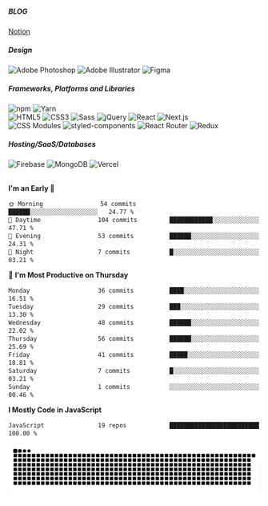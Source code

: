 ##### BLOG
<a href="https://onmidnightblue.notion.site/FrontEnd-a6d84cb2fd8e413ea62ea3046eb15f19">Notion</a>

##### Design
<img alt="Adobe Photoshop" src ="https://img.shields.io/badge/Adobe Photoshop-FFFFFF?style=flat&logo=Adobe Photoshop&logoColor=31A8FF"/> <img alt="Adobe Illustrator" src ="https://img.shields.io/badge/Adobe Illustrator-FFFFFF?style=flat&logo=Adobe Illustrator&logoColor=FF9A00"/> <img alt="Figma" src ="https://img.shields.io/badge/Figma-FFFFFF?style=flat&logo=Figma&logoColor=F24E1E"/> 

##### Frameworks, Platforms and Libraries
<img alt="npm" src ="https://img.shields.io/badge/npm-FFFFFF?style=flat&logo=npm&logoColor=CB3837"/> <img alt="Yarn" src ="https://img.shields.io/badge/Yarn-FFFFFF?style=flat&logo=Yarn&logoColor=2C8EBB"/>
<br />
<img alt="HTML5" src ="https://img.shields.io/badge/HTML5-FFFFFF?style=flat&logo=HTML5&logoColor=E34F26"/> <img alt="CSS3" src ="https://img.shields.io/badge/CSS3-FFFFFF?style=flat&logo=CSS3&logoColor=1572B6"/> <img alt="Sass" src ="https://img.shields.io/badge/Sass-FFFFFF?style=flat&logo=Sass&logoColor=CC6699"/> <img alt="jQuery" src ="https://img.shields.io/badge/jQuery-FFFFFF?style=flat&logo=jQuery&logoColor=0769AD"/> <img alt="React" src ="https://img.shields.io/badge/React-FFFFFF?style=flat&logo=React&logoColor=61DAFB"/> <img alt="Next.js" src ="https://img.shields.io/badge/Next.js-FFFFFF?style=flat&logo=Next.js&logoColor=000000"/>
<br />
<img alt="CSS Modules" src ="https://img.shields.io/badge/CSS Modules-FFFFFF?style=flat&logo=CSS Modules&logoColor=000000"/> <img alt="styled-components" src ="https://img.shields.io/badge/styled components-FFFFFF?style=flat&logo=styled-components&logoColor=DB7093"/> <img alt="React Router" src ="https://img.shields.io/badge/React Router-FFFFFF?style=flat&logo=React Router&logoColor=CA4245"/> <img alt="Redux" src ="https://img.shields.io/badge/Redux-FFFFFF?style=flat&logo=Redux&logoColor=764ABC"/>

##### Hosting/SaaS/Databases
<img alt="Firebase" src ="https://img.shields.io/badge/Firebase-FFFFFF?style=flat&logo=Firebase&logoColor=FFCA28"/> <img alt="MongoDB" src ="https://img.shields.io/badge/MongoDB-FFFFFF?style=flat&logo=MongoDB&logoColor=MongoDB"/> <img alt="Vercel" src ="https://img.shields.io/badge/Vercel-FFFFFF?style=flat&logo=Vercel&logoColor=000000"/>
<br /><br />

<!--START_SECTION:waka-->
**I'm an Early 🐤** 

```text
🌞 Morning                54 commits          ██████░░░░░░░░░░░░░░░░░░░   24.77 % 
🌆 Daytime                104 commits         ████████████░░░░░░░░░░░░░   47.71 % 
🌃 Evening                53 commits          ██████░░░░░░░░░░░░░░░░░░░   24.31 % 
🌙 Night                  7 commits           █░░░░░░░░░░░░░░░░░░░░░░░░   03.21 % 
```
📅 **I'm Most Productive on Thursday** 

```text
Monday                   36 commits          ████░░░░░░░░░░░░░░░░░░░░░   16.51 % 
Tuesday                  29 commits          ███░░░░░░░░░░░░░░░░░░░░░░   13.30 % 
Wednesday                48 commits          ██████░░░░░░░░░░░░░░░░░░░   22.02 % 
Thursday                 56 commits          ██████░░░░░░░░░░░░░░░░░░░   25.69 % 
Friday                   41 commits          █████░░░░░░░░░░░░░░░░░░░░   18.81 % 
Saturday                 7 commits           █░░░░░░░░░░░░░░░░░░░░░░░░   03.21 % 
Sunday                   1 commits           ░░░░░░░░░░░░░░░░░░░░░░░░░   00.46 % 
```


**I Mostly Code in JavaScript** 

```text
JavaScript               19 repos            █████████████████████████   100.00 % 
```




<!--END_SECTION:waka-->


![snake gif](https://github.com/onmidnightblue/onmidnightblue/blob/output/github-contribution-grid-snake.svg)
